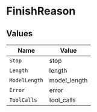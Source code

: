 # FinishReason


## Values

| Name          | Value         |
| ------------- | ------------- |
| `Stop`        | stop          |
| `Length`      | length        |
| `ModelLength` | model_length  |
| `Error`       | error         |
| `ToolCalls`   | tool_calls    |
